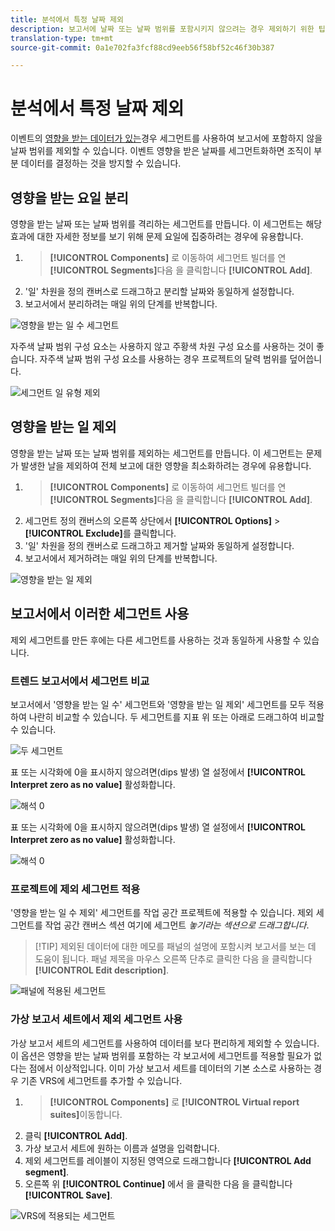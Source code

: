 ```yaml
---
title: 분석에서 특정 날짜 제외
description: 보고서에 날짜 또는 날짜 범위를 포함시키지 않으려는 경우 제외하기 위한 팁입니다.
translation-type: tm+mt
source-git-commit: 0a1e702fa3fcf88cd9eeb56f58bf52c46f30b387

---
```



# 분석에서 특정 날짜 제외

이벤트의 [영향을 받는 데이터가 있는](overview.md)경우 세그먼트를 사용하여 보고서에 포함하지 않을 날짜 범위를 제외할 수 있습니다. 이벤트 영향을 받은 날짜를 세그먼트화하면 조직이 부분 데이터를 결정하는 것을 방지할 수 있습니다.

## 영향을 받는 요일 분리

영향을 받는 날짜 또는 날짜 범위를 격리하는 세그먼트를 만듭니다. 이 세그먼트는 해당 효과에 대한 자세한 정보를 보기 위해 문제 요일에 집중하려는 경우에 유용합니다.

1. > **[!UICONTROL Components]** 로 이동하여 세그먼트 빌더를 연 **[!UICONTROL Segments]**&#x200B;다음 을 클릭합니다 **[!UICONTROL Add]**.
2. &#39;일&#39; 차원을 정의 캔버스로 드래그하고 분리할 날짜와 동일하게 설정합니다.
3. 보고서에서 분리하려는 매일 위의 단계를 반복합니다.

![영향을 받는 일 수 세그먼트](assets/affected_days.jpg)

자주색 날짜 범위 구성 요소는 사용하지 않고 주황색 차원 구성 요소를 사용하는 것이 좋습니다. 자주색 날짜 범위 구성 요소를 사용하는 경우 프로젝트의 달력 범위를 덮어씁니다.

![세그먼트 일 유형 제외](assets/exclude_segment_day_type.jpg)

## 영향을 받는 일 제외

영향을 받는 날짜 또는 날짜 범위를 제외하는 세그먼트를 만듭니다. 이 세그먼트는 문제가 발생한 날을 제외하여 전체 보고에 대한 영향을 최소화하려는 경우에 유용합니다.

1. > **[!UICONTROL Components]** 로 이동하여 세그먼트 빌더를 연 **[!UICONTROL Segments]**&#x200B;다음 을 클릭합니다 **[!UICONTROL Add]**.
2. 세그먼트 정의 캔버스의 오른쪽 상단에서 **[!UICONTROL Options]** > **[!UICONTROL Exclude]**&#x200B;를 클릭합니다.
3. &#39;일&#39; 차원을 정의 캔버스로 드래그하고 제거할 날짜와 동일하게 설정합니다.
4. 보고서에서 제거하려는 매일 위의 단계를 반복합니다.

![영향을 받는 일 제외](assets/exclude_affected_days.jpg)

## 보고서에서 이러한 세그먼트 사용

제외 세그먼트를 만든 후에는 다른 세그먼트를 사용하는 것과 동일하게 사용할 수 있습니다.

### 트렌드 보고서에서 세그먼트 비교

보고서에서 &#39;영향을 받는 일 수&#39; 세그먼트와 &#39;영향을 받는 일 제외&#39; 세그먼트를 모두 적용하여 나란히 비교할 수 있습니다. 두 세그먼트를 지표 위 또는 아래로 드래그하여 비교할 수 있습니다.

![두 세그먼트](assets/affected_and_exclude.png)

표 또는 시각화에 0을 표시하지 않으려면(dips 발생) 열 설정에서 **[!UICONTROL Interpret zero as no value]** 활성화합니다.

![해석 0](assets/interpret_zero.png)

표 또는 시각화에 0을 표시하지 않으려면(dips 발생) 열 설정에서 **[!UICONTROL Interpret zero as no value]** 활성화합니다.

![해석 0](../assets/interpret_zero.png)

### 프로젝트에 제외 세그먼트 적용

&#39;영향을 받는 일 수 제외&#39; 세그먼트를 작업 공간 프로젝트에 적용할 수 있습니다. 제외 세그먼트를 작업 공간 캔버스 섹션 여기에 세그먼트 *놓기라는 섹션으로 드래그합니다*.

>[!TIP] 제외된 데이터에 대한 메모를 패널의 설명에 포함시켜 보고서를 보는 데 도움이 됩니다. 패널 제목을 마우스 오른쪽 단추로 클릭한 다음 을 클릭합니다 **[!UICONTROL Edit description]**.

![패널에 적용된 세그먼트](assets/exclude_segment_panel.jpg)

### 가상 보고서 세트에서 제외 세그먼트 사용

가상 보고서 세트의 [](/help/components/vrs/vrs-about.md) 세그먼트를 사용하여 데이터를 보다 편리하게 제외할 수 있습니다. 이 옵션은 영향을 받는 날짜 범위를 포함하는 각 보고서에 세그먼트를 적용할 필요가 없다는 점에서 이상적입니다. 이미 가상 보고서 세트를 데이터의 기본 소스로 사용하는 경우 기존 VRS에 세그먼트를 추가할 수 있습니다.

1. > **[!UICONTROL Components]** 로 **[!UICONTROL Virtual report suites]**&#x200B;이동합니다.
2. 클릭 **[!UICONTROL Add]**.
3. 가상 보고서 세트에 원하는 이름과 설명을 입력합니다.
4. 제외 세그먼트를 레이블이 지정된 영역으로 드래그합니다 **[!UICONTROL Add segment]**.
5. 오른쪽 위 **[!UICONTROL Continue]** 에서 을 클릭한 다음 을 클릭합니다 **[!UICONTROL Save]**.

![VRS에 적용되는 세그먼트](assets/exclude_segment_vrs.png)
